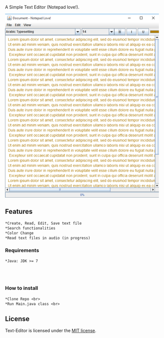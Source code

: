 A Simple Text Editor (Notepad love!).

![alt text](app.png)


## Features
    *Create, Read, Edit, Save text file
    *Search functionalities
    *Color Change
    *Read text files in audio (in progress)
    

### Requirements
    *Java: JDK >= 7

<br><br>

### How to install <br>
    *Clone Repo <br>
    *Run Main.java class <br>

     
    


## License

Text-Editor is licensed under the [MIT license](https://opensource.org/licenses/MIT).


